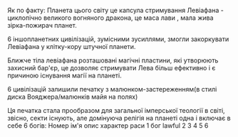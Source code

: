 Як по факту:
Планета цього світу це капсула стримування Левіафана - циклопічно великого вогняного дракона, це маса лави , мала жива зірка-пожирач планет.

6 іншопланетних цивілізацій, зумісними зусиллями, змогли закоркувати Левіафана у клітку-кору штучної планети.

Ближче тіла левіафана розташовані магічні пластини, які утворюють захисний бар'єр, це дозволяє стримувати Лева більш ефективно і є причиною існування магії на планеті.

6 цивілізацій залишили печатку з малюнком-застереженням(в стилі диска Вояджера/малюнків майя на полях)

Ця печатка стала прообразом для загальної імперської теології в світі, звісно, секти існують, але домінуюча релігія на планеті одна і включає в себе 6 богів:
Номер ім'я опис характер раси
1 бог lawful
2
3
4
5
6